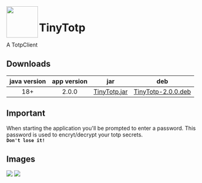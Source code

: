 <img width="82" align="left" src="https://raw.githubusercontent.com/tinycodecrank/TinyTotp/master/deb-content/icon.svg"/>

# TinyTotp

A TotpClient

## Downloads

java version | app version | jar | deb
:----------: | :---------: | :-: | :-:
18+          | 2.0.0       | [TinyTotp.jar](https://github.com/tinycodecrank/TinyTotp/releases/download/v2.0.0/TinyTotp.jar) | [TinyTotp-2.0.0.deb](https://github.com/tinycodecrank/TinyTotp/releases/download/v2.0.0/TinyTotp-2.0.0.deb)

## Important

When starting the application you'll be prompted to enter a password.
This password is used to encryt/decrypt your totp secrets.
</br>**```Don't lose it!```**


## Images

![](https://raw.githubusercontent.com/tinycodecrank/TinyTotp/master/md/Main.png)
![](https://raw.githubusercontent.com/tinycodecrank/TinyTotp/master/md/AddSecret.png)